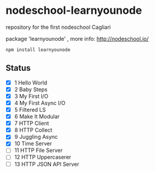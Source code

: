 # nodeschool-learnyounode

repository for the first nodeschool Cagliari

package 'learnyounode' , more info: http://nodeschool.io/

```
npm install learnyounode
```

## Status
- [x] 1 Hello World
- [x] 2 Baby Steps
- [x] 3 My First I/O
- [x] 4 My First Async I/O
- [x] 5 Filtered LS
- [x] 6 Make It Modular
- [x] 7 HTTP Client
- [x] 8 HTTP Collect
- [x] 9 Juggling Async
- [x] 10 Time Server
- [ ] 11 HTTP File Server
- [ ] 12 HTTP Uppercaserer
- [ ] 13 HTTP JSON API Server
